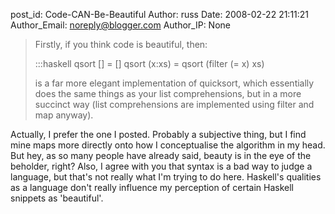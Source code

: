 post_id: Code-CAN-Be-Beautiful
Author: russ
Date: 2008-02-22 21:11:21
Author_Email: noreply@blogger.com
Author_IP: None

>Firstly, if you think code is beautiful, then:
>
>	:::haskell
>	qsort [] = []
>	qsort (x:xs) = qsort (filter (= x) xs)
>
>is a far more elegant implementation of quicksort, which 
>essentially does the same things as your list comprehensions, 
>but in a more succinct way (list comprehensions are implemented 
>using filter and map anyway).

Actually, I prefer the one I posted. Probably a subjective thing, but I find mine maps more directly onto how I conceptualise the algorithm in my head. But hey, as so many people have already said, beauty is in the eye of the beholder, right? Also, I agree with you that syntax is a bad way to judge a language, but that&#39;s not really what I&#39;m trying to do here. Haskell&#39;s qualities as a language don&#39;t really influence my perception of certain Haskell snippets as &#39;beautiful&#39;.